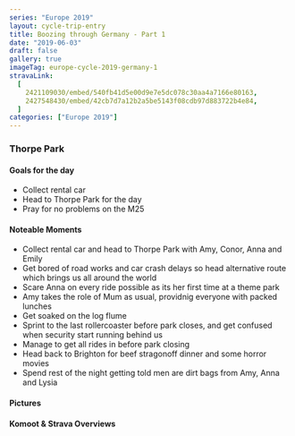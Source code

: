 ```yaml
---
series: "Europe 2019"
layout: cycle-trip-entry
title: Boozing through Germany - Part 1
date: "2019-06-03"
draft: false
gallery: true
imageTag: europe-cycle-2019-germany-1
stravaLink:
  [
    2421109030/embed/540fb41d5e00d9e7e5dc078c30aa4a7166e80163,
    2427548430/embed/42cb7d7a12b2a5be5143f08cdb97d883722b4e84,
  ]
categories: ["Europe 2019"]
---
```


### Thorpe Park

#### Goals for the day

- Collect rental car
- Head to Thorpe Park for the day
- Pray for no problems on the M25

#### Noteable Moments

- Collect rental car and head to Thorpe Park with Amy, Conor, Anna and Emily
- Get bored of road works and car crash delays so head alternative route which brings us all around the world
- Scare Anna on every ride possible as its her first time at a theme park
- Amy takes the role of Mum as usual, providnig everyone with packed lunches
- Get soaked on the log flume
- Sprint to the last rollercoaster before park closes, and get confused when security start running behind us
- Manage to get all rides in before park closing
- Head back to Brighton for beef stragonoff dinner and some horror movies
- Spend rest of the night getting told men are dirt bags from Amy, Anna and Lysia

</div>

#### Pictures

#### Komoot & Strava Overviews

